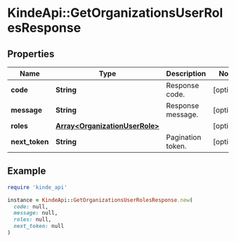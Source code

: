 # KindeApi::GetOrganizationsUserRolesResponse

## Properties

| Name | Type | Description | Notes |
| ---- | ---- | ----------- | ----- |
| **code** | **String** | Response code. | [optional] |
| **message** | **String** | Response message. | [optional] |
| **roles** | [**Array&lt;OrganizationUserRole&gt;**](OrganizationUserRole.md) |  | [optional] |
| **next_token** | **String** | Pagination token. | [optional] |

## Example

```ruby
require 'kinde_api'

instance = KindeApi::GetOrganizationsUserRolesResponse.new(
  code: null,
  message: null,
  roles: null,
  next_token: null
)
```

